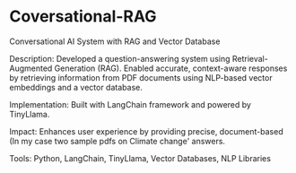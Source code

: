 # Coversational-RAG


Conversational AI System with RAG and Vector Database

Description: Developed a question-answering system using Retrieval-Augmented Generation (RAG).
Enabled accurate, context-aware responses by retrieving information from PDF documents using NLP-based vector embeddings and a vector database.

Implementation: Built with LangChain framework and powered by TinyLlama.

Impact: Enhances user experience by providing precise, document-based (In my case two sample pdfs on Climate change' answers.

Tools: Python, LangChain, TinyLlama, Vector Databases, NLP Libraries
